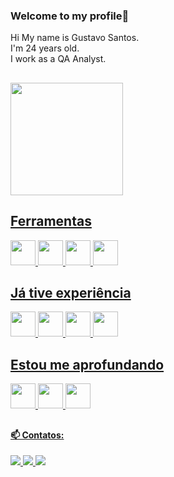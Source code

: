 ### Welcome to my profile👋
<div>
Hi My name is Gustavo Santos. </br>
I'm 24 years old. </br>
I work as a QA Analyst.
</div>

##


<div>
<a href="https://github.com/gustavodb-ctrl">
<!-- 
<img loading="lazy" height="180em" src="https://github-readme-stats.vercel.app/api/top-langs/?username=gustavodb-ctrl&layout=compact&langs_count=7&theme=dracula"/> 
-->
<img loading="lazy" height="180em" src="https://github-readme-stats.vercel.app/api?username=gustavodb-ctrl&show_icons=true&theme=dracula&include_all_commits=true&count_private=true"/>
</div>

## Ferramentas 

<div>
<img loading="lazy" src="https://cdn.jsdelivr.net/gh/devicons/devicon@latest/icons/microsoftsqlserver/microsoftsqlserver-original.svg" width="40" height="40"/>       
<img loading="lazy" src="https://cdn.jsdelivr.net/gh/devicons/devicon@latest/icons/git/git-original.svg" width="40" height="40"/>
<img loading="lazy" src="https://cdn.jsdelivr.net/gh/devicons/devicon@latest/icons/gitlab/gitlab-original.svg" width="40" height="40"/>
<img loading="lazy" src="https://cdn.jsdelivr.net/gh/devicons/devicon@latest/icons/vscode/vscode-original.svg"  width="40" height="40"/>
</div>          

## Já tive experiência

<div>
<img loading="lazy" src="https://cdn.jsdelivr.net/gh/devicons/devicon@latest/icons/html5/html5-original.svg" width="40" height="40"/>
<img loading="lazy" src="https://cdn.jsdelivr.net/gh/devicons/devicon@latest/icons/c/c-original.svg" width="40" height="40"/>
<img loading="lazy" src="https://cdn.jsdelivr.net/gh/devicons/devicon@latest/icons/cplusplus/cplusplus-original.svg" width="40" height="40"/>
<img loading="lazy" src="https://cdn.jsdelivr.net/gh/devicons/devicon@latest/icons/azuresqldatabase/azuresqldatabase-original.svg" width="40" height="40"/>          
</div>

## Estou me aprofundando

<div>
<img loading="lazy" src="https://cdn.jsdelivr.net/gh/devicons/devicon@latest/icons/python/python-original.svg" width="40" height="40"/>          
<img loading="lazy" src="https://cdn.jsdelivr.net/gh/devicons/devicon@latest/icons/javascript/javascript-original.svg" width="40" height="40"/>
<img loading="lazy" src="https://cdn.jsdelivr.net/gh/devicons/devicon@latest/icons/java/java-original.svg" width="40" height="40"/>
</div>

##

#### 📫 Contatos:

<div>
<a href="https://www.linkedin.com/in/gustavodb-santos/" target="_blank">
    <img loading="lazy" src="https://img.shields.io/badge/-LinkedIn-%230077B5?style=for-the-badge&logo=linkedin&logoColor=white" target="_blank">
</a> 
<a href = "mailto:gustavodb.santos@gmail.com">
    <img loading="lazy" src="https://img.shields.io/badge/Gmail-D14836?style=for-the-badge&logo=gmail&logoColor=white" target="_blank">
</a>
<a href="https://www.instagram.com/gusttos_/" target="_blank">
    <img loading="lazy" src="https://img.shields.io/badge/-Instagram-%23E4405F?style=for-the-badge&logo=instagram&logoColor=white" target="_blank">
</a>
</div>